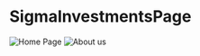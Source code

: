 # SigmaInvestmentsPage
![Home Page](url "./images/other/main.jpg")
![About us](url "./images/other/about-us.jpg")
